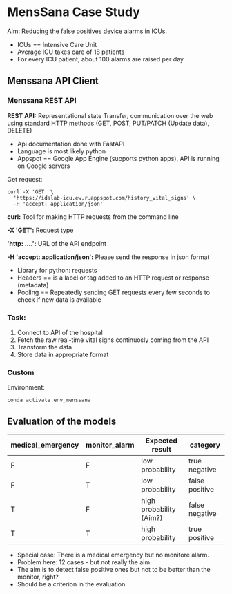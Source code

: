# MensSana Case Study

Aim: Reducing the false positives device alarms in ICUs.

- ICUs == Intensive Care Unit
- Average ICU takes care of 18 patients
- For every ICU patient, about 100 alarms are raised per day


## Menssana API Client

### Menssana REST API

**REST API:**
Representational state Transfer, communication over the web using standard HTTP methods (GET, POST, PUT/PATCH (Update data), DELETE)

- Api documentation done with FastAPI
- Language is most likely python
- Appspot == Google App Engine (supports python apps), API is running on Google servers

Get request:
```
curl -X 'GET' \
  'https://idalab-icu.ew.r.appspot.com/history_vital_signs' \
  -H 'accept: application/json'
```

**curl:**
Tool for making HTTP requests from the command line

**-X 'GET':**
Request type

**'http: ....':**
URL of the API endpoint

**-H 'accept: application/json':**
Please send the response in json format


- Library for python: requests
- Headers == is a label or tag added to an HTTP request or response (metadata)
- Pooling == Repeatedly sending GET requests every few seconds to check if new data is available

### Task:

1. Connect to API of the hospital
2. Fetch the raw real-time vital signs continuosly coming from the API
3. Transform the data
4. Store data in appropriate format


### Custom 

Environment:
```
conda activate env_menssana
```

## Evaluation of the models

| medical_emergency | monitor_alarm  | Expected result | category |
|------------|------------|------------|---------|
| F| F| low probability | true negative |
| F| T| low probability | false positive |
| T| F| high probability (Aim?)| false negative|
| T| T| high probability| true positive |

- Special case: There is a medical emergency but no monitore alarm.
- Problem here: 12 cases - but not really the aim
- The aim is to detect false positive ones but not to be better than the monitor, right?
- Should be a criterion in the evaluation


